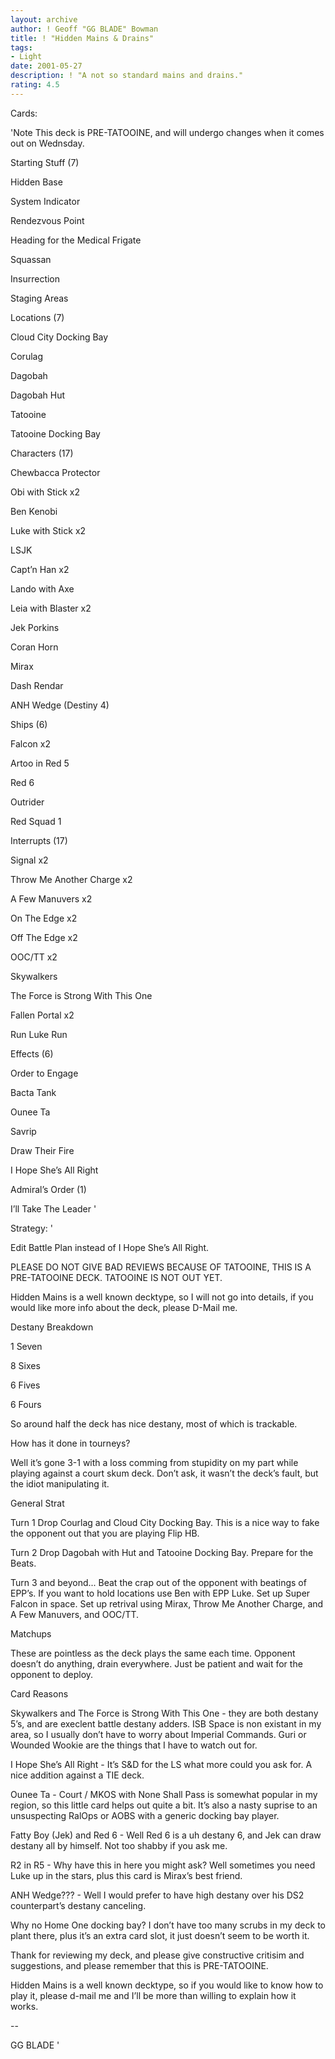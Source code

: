 ```yaml
---
layout: archive
author: ! Geoff "GG BLADE" Bowman
title: ! "Hidden Mains & Drains"
tags:
- Light
date: 2001-05-27
description: ! "A not so standard mains and drains."
rating: 4.5
---
```

Cards: 

'Note This deck is PRE-TATOOINE, and will undergo changes when it comes out on Wednsday.


Starting Stuff (7)

Hidden Base

System Indicator

Rendezvous Point

Heading for the Medical Frigate

Squassan

Insurrection

Staging Areas


Locations (7)

Cloud City Docking Bay

Corulag

Dagobah

Dagobah Hut

Tatooine

Tatooine Docking Bay


Characters (17)

Chewbacca Protector

Obi with Stick x2 

Ben Kenobi

Luke with Stick x2

LSJK

Capt’n Han x2

Lando with Axe

Leia with Blaster x2

Jek Porkins

Coran Horn

Mirax

Dash Rendar

ANH Wedge (Destiny 4)


Ships (6)

Falcon x2

Artoo in Red 5

Red 6

Outrider

Red Squad 1


Interrupts (17)

Signal x2

Throw Me Another Charge x2

A Few Manuvers x2

On The Edge x2

Off The Edge x2

OOC/TT x2

Skywalkers

The Force is Strong With This One

Fallen Portal x2

Run Luke Run


Effects (6)

Order to Engage

Bacta Tank

Ounee Ta

Savrip

Draw Their Fire

I Hope She’s All Right


Admiral’s Order (1)

I’ll Take The Leader '

Strategy: '

Edit  Battle Plan instead of I Hope She’s All Right.


PLEASE DO NOT GIVE BAD REVIEWS BECAUSE OF TATOOINE, THIS IS A PRE-TATOOINE DECK.  TATOOINE IS NOT OUT YET.


Hidden Mains is a well known decktype, so I will not go into details, if you would like more info about the deck, please D-Mail me.


Destany Breakdown

1 Seven

8 Sixes

6 Fives

6 Fours

So around half the deck has nice destany, most of which is trackable.


How has it done in tourneys?

Well it’s gone 3-1 with a loss comming from stupidity on my part while playing against a court skum deck.  Don’t ask, it wasn’t the deck’s fault, but the idiot manipulating it.


General Strat

Turn 1  Drop Courlag and Cloud City Docking Bay.  This is a nice way to fake the opponent out that you are playing Flip HB.  


Turn 2  Drop Dagobah with Hut and Tatooine Docking Bay.  Prepare for the Beats.


Turn 3 and beyond...  Beat the crap out of the opponent with beatings of EPP’s.  If you want to hold locations use Ben with EPP Luke. Set up Super Falcon in space. Set up retrival using Mirax, Throw Me Another Charge, and A Few Manuvers, and OOC/TT.   


Matchups

These are pointless as the deck plays the same each time.  Opponent doesn’t do anything, drain everywhere.  Just be patient and wait for the opponent to deploy.


Card Reasons

Skywalkers and The Force is Strong With This One - they are both destany 5’s, and are execlent battle destany adders.  ISB Space is non existant in my area, so I usually don’t have to worry about Imperial Commands.  Guri or Wounded Wookie are the things that I have to watch out for.


I Hope She’s All Right - It’s S&D for the LS what more could you ask for.  A nice addition against a TIE deck.


Ounee Ta - Court / MKOS with None Shall Pass is somewhat popular in my region, so this little card helps out quite a bit.  It’s also a nasty suprise to an unsuspecting RalOps or AOBS with a generic docking bay player.  


Fatty Boy (Jek) and Red 6 - Well Red 6 is a uh destany 6, and Jek can draw destany all by himself.  Not too shabby if you ask me.


R2 in R5 - Why have this in here you might ask?  Well sometimes you need Luke up in the stars, plus this card is Mirax’s best friend.  


ANH Wedge???  - Well I would prefer to have high destany over his DS2 counterpart’s destany canceling.


Why no Home One docking bay?  I don’t have too many scrubs in my deck to plant there, plus it’s an extra card slot, it just doesn’t seem to be worth it.


Thank for reviewing my deck, and please give constructive critisim and suggestions, and please remember that this is PRE-TATOOINE.


Hidden Mains is a well known decktype, so if you would like to know how to play it, please d-mail me and I’ll be more than willing to explain how it works.


--

GG BLADE   '